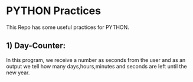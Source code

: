# PYTHON Practices
This Repo has some useful practices for PYTHON.
## 1) Day-Counter:
In this program, we receive a number as seconds from the user and as an output we tell how many days,hours,minutes and seconds are left until the new year.